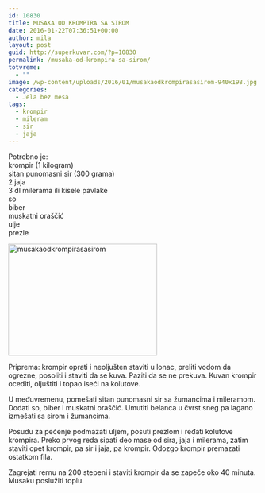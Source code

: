 ```yaml
---
id: 10830
title: MUSAKA OD KROMPIRA SA SIROM
date: 2016-01-22T07:36:51+00:00
author: mila
layout: post
guid: http://superkuvar.com/?p=10830
permalink: /musaka-od-krompira-sa-sirom/
totvreme:
  - ""
image: /wp-content/uploads/2016/01/musakaodkrompirasasirom-940x198.jpg
categories:
  - Jela bez mesa
tags:
  - krompir
  - mileram
  - sir
  - jaja
---
```

Potrebno je:  
krompir (1 kilogram)  
sitan punomasni sir (300 grama)  
2 jaja  
3 dl milerama ili kisele pavlake  
so  
biber  
muskatni oraščić  
ulje  
prezle

[<img class="alignnone size-medium wp-image-10831" src="//superkuvar.com/wp-content/uploads/2016/01/musakaodkrompirasasirom-300x225.jpg" alt="musakaodkrompirasasirom" width="300" height="225" />](//superkuvar.com/wp-content/uploads/2016/01/musakaodkrompirasasirom-e1453448100646.jpg)

Priprema: krompir oprati i neoljušten staviti u lonac, preliti vodom da ogrezne, posoliti i staviti da se kuva. Paziti da se ne prekuva. Kuvan krompir ocediti, oljuštiti i topao iseći na kolutove.

U međuvremenu, pomešati sitan punomasni sir sa žumancima i mileramom. Dodati so, biber i muskatni oraščić. Umutiti belanca u čvrst sneg pa lagano izmešati sa sirom i žumancima.

Posudu za pečenje podmazati uljem, posuti prezlom i ređati kolutove krompira. Preko prvog reda sipati deo mase od sira, jaja i milerama, zatim staviti opet krompir, pa sir i jaja, pa krompir. Odozgo krompir premazati ostatkom fila.

Zagrejati rernu na 200 stepeni i staviti krompir da se zapeče oko 40 minuta. Musaku poslužiti toplu.